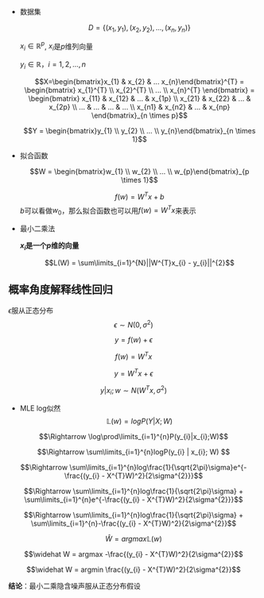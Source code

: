 - 数据集

  $$D = \{(x_{1},y_{1}),(x_{2},y_{2}),...,(x_{n},y_{n})\}$$

  $x_{i} \in \mathbb{R}^{p}$, $x_{i}$是$p$维列向量

  $y_{i} \in \mathbb{R}$，$i=1,2,...,n$

  $$X=\begin{bmatrix}x_{1} & x_{2} & ... x_{n}\end{bmatrix}^{T} = \begin{bmatrix} x_{1}^{T} \\ x_{2}^{T} \\ ... \\ x_{n}^{T} \end{bmatrix} = \begin{bmatrix} x_{11} & x_{12} & ... & x_{1p} \\ x_{21} & x_{22} & ... & x_{2p} \\ ... & ... & ... & ... \\ x_{n1} & x_{n2} & ... & x_{np} \end{bmatrix}_{n \times p}$$

  $$Y = \begin{bmatrix}y_{1} \\ y_{2} \\ ... \\ y_{n}\end{bmatrix}_{n \times 1}$$

- 拟合函数

  $$W = \begin{bmatrix}w_{1} \\ w_{2} \\ ... \\ w_{p}\end{bmatrix}_{p \times 1}$$

  $$f(w) = W^{T}x + b$$
  $b$可以看做$w_{0}$，那么拟合函数也可以用$f(w) = W^{T}x$来表示

- 最小二乘法

  **$x_{i}$是一个$p$维的向量**

  $$L(W) = \sum\limits_{i=1}^{N}||W^{T}x_{i} - y_{i}||^{2}$$

## 概率角度解释线性回归
$\epsilon$服从正态分布
$$\epsilon \sim N(0, \sigma^{2}) $$

$$y = f(w) + \epsilon$$

$$f(w) = W^{T}x$$

$$y = W^{T}x + \epsilon$$

$$y|x_{i};w \sim N(W^{T}x, \sigma^{2})$$

- MLE
log似然
$$\mathbb{L}(w) = logP(Y|X;W)$$

$$\Rightarrow \log\prod\limits_{i=1}^{n}P(y_{i}|x_{i};W)$$

$$\Rightarrow \sum\limits_{i=1}^{n}logP(y_{i} | x_{i}; W) $$

$$\Rightarrow \sum\limits_{i=1}^{n}log\frac{1}{\sqrt{2\pi}\sigma}e^{-\frac{(y_{i} - X^{T}W)^2}{2\sigma^{2}}}$$

$$\Rightarrow \sum\limits_{i=1}^{n}log\frac{1}{\sqrt{2\pi}\sigma} + \sum\limits_{i=1}^{n}e^{-\frac{(y_{i} - X^{T}W)^2}{2\sigma^{2}}}$$

$$\Rightarrow \sum\limits_{i=1}^{n}log\frac{1}{\sqrt{2\pi}\sigma} + \sum\limits_{i=1}^{n}-\frac{(y_{i} - X^{T}W)^2}{2\sigma^{2}}$$

$$\widehat W = argmax\mathbb{L}(w)$$

$$\widehat W = argmax -\frac{(y_{i} - X^{T}W)^2}{2\sigma^{2}}$$

$$\widehat W = argmin \frac{(y_{i} - X^{T}W)^2}{2\sigma^{2}}$$

**结论**：最小二乘隐含噪声服从正态分布假设
